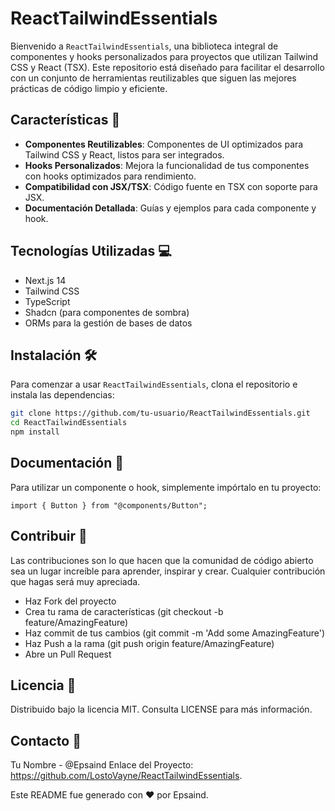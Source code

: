 # ReactTailwindEssentials

Bienvenido a `ReactTailwindEssentials`, una biblioteca integral de componentes y hooks personalizados para proyectos que utilizan Tailwind CSS y React (TSX). Este repositorio está diseñado para facilitar el desarrollo con un conjunto de herramientas reutilizables que siguen las mejores prácticas de código limpio y eficiente.

## Características 🚀

- **Componentes Reutilizables**: Componentes de UI optimizados para Tailwind CSS y React, listos para ser integrados.
- **Hooks Personalizados**: Mejora la funcionalidad de tus componentes con hooks optimizados para rendimiento.
- **Compatibilidad con JSX/TSX**: Código fuente en TSX con soporte para JSX.
- **Documentación Detallada**: Guías y ejemplos para cada componente y hook.

## Tecnologías Utilizadas 💻

- Next.js 14
- Tailwind CSS
- TypeScript
- Shadcn (para componentes de sombra)
- ORMs para la gestión de bases de datos

## Instalación 🛠️

Para comenzar a usar `ReactTailwindEssentials`, clona el repositorio e instala las dependencias:

```bash
git clone https://github.com/tu-usuario/ReactTailwindEssentials.git
cd ReactTailwindEssentials
npm install
```

## Documentación 📖
Para utilizar un componente o hook, simplemente impórtalo en tu proyecto:

```tsx
import { Button } from "@components/Button";
```

## Contribuir 🤝
Las contribuciones son lo que hacen que la comunidad de código abierto sea un lugar increíble para aprender, inspirar y crear. Cualquier contribución que hagas será muy apreciada.

- Haz Fork del proyecto
- Crea tu rama de características (git checkout -b feature/AmazingFeature)
- Haz commit de tus cambios (git commit -m 'Add some AmazingFeature')
- Haz Push a la rama (git push origin feature/AmazingFeature)
- Abre un Pull Request

## Licencia 📄
Distribuido bajo la licencia MIT. Consulta LICENSE para más información.

## Contacto 📧
Tu Nombre - @Epsaind
Enlace del Proyecto: https://github.com/LostoVayne/ReactTailwindEssentials.


 Este README fue generado con ❤️ por Epsaind.